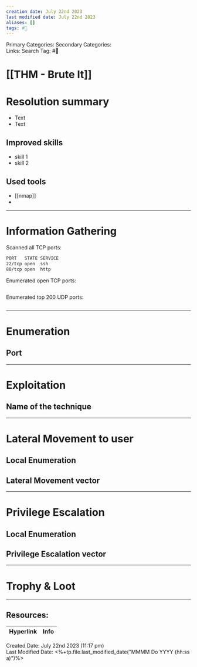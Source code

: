 ```yaml
---
creation date: July 22nd 2023
last modified date: July 22nd 2023
aliases: []
tags: #🎌
---
```


Primary Categories: 
Secondary Categories:  
Links: 
Search Tag: #🎌  

# [[THM - Brute It]]  


# Resolution summary
- Text
- Text

## Improved skills
- skill 1
- skill 2

## Used tools
- [[nmap]]
- 

---

# Information Gathering
Scanned all TCP ports:
```bash
PORT   STATE SERVICE
22/tcp open  ssh
80/tcp open  http
```

Enumerated open TCP ports:
```bash

```

Enumerated top 200 UDP ports:
```bash

```

---

# Enumeration
## Port 


---

# Exploitation
## Name of the technique


---

# Lateral Movement to user
## Local Enumeration


## Lateral Movement vector


---

# Privilege Escalation
## Local Enumeration


## Privilege Escalation vector


---

# Trophy & Loot

___

## Resources:

| Hyperlink | Info |
| --------- | ---- |


Created Date: July 22nd 2023 (11:17 pm)  
Last Modified Date: <%+tp.file.last_modified_date("MMMM Do YYYY (hh:ss a)")%>
